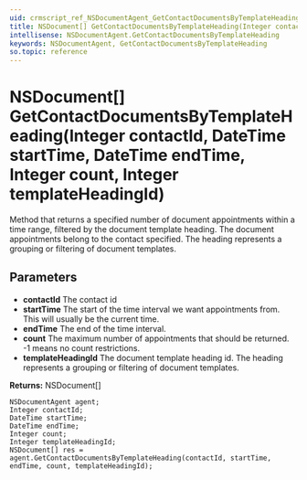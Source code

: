 ```yaml
---
uid: crmscript_ref_NSDocumentAgent_GetContactDocumentsByTemplateHeading
title: NSDocument[] GetContactDocumentsByTemplateHeading(Integer contactId, DateTime startTime, DateTime endTime, Integer count, Integer templateHeadingId)
intellisense: NSDocumentAgent.GetContactDocumentsByTemplateHeading
keywords: NSDocumentAgent, GetContactDocumentsByTemplateHeading
so.topic: reference
---
```


# NSDocument[] GetContactDocumentsByTemplateHeading(Integer contactId, DateTime startTime, DateTime endTime, Integer count, Integer templateHeadingId)

Method that returns a specified number of document appointments within a time range, filtered by the document template heading. The document appointments belong to the contact specified. The heading represents a grouping or filtering of document templates.

## Parameters

* **contactId** The contact id
* **startTime** The start of the time interval we want appointments from. This will usually be the current time.
* **endTime** The end of the time interval.
* **count** The maximum number of appointments that should be returned. -1 means no count restrictions.
* **templateHeadingId** The document template heading id. The heading represents a grouping or filtering of document templates.

**Returns:** NSDocument[]

```crmscript
NSDocumentAgent agent;
Integer contactId;
DateTime startTime;
DateTime endTime;
Integer count;
Integer templateHeadingId;
NSDocument[] res = agent.GetContactDocumentsByTemplateHeading(contactId, startTime, endTime, count, templateHeadingId);
```

